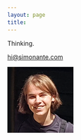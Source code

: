```yaml
---
layout: page
title: 
---
```


<p>Thinking.</p>
<a href="mailto:hi@simonante.com" class="external">hi@simonante.com</a>

![Simon](/assets/s_ante.png)
